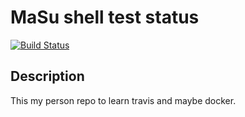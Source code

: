 # MaSu shell test status
[![Build Status](https://travis-ci.com/Ostoyae/shell_test.svg?branch=master)](https://travis-ci.com/Ostoyae/shell_test)

## Description 

This my person repo to learn travis and maybe docker.
